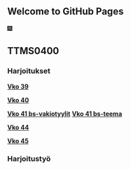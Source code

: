 ## Welcome to GitHub Pages


:fireworks:
## TTMS0400

### Harjoitukset

[**Vko 39**](https://noorajokinen.github.io/harkka39/)

[**Vko 40**]()

[**Vko 41 bs-vakiotyylit**](https://noorajokinen.github.io/harkka41/bs-vakiotyylit/) 
[**Vko 41 bs-teema**](https://noorajokinen.github.io/harkka41/bs-teema/bootstrap/)

[**Vko 44**]()

[**Vko 45**]()


### Harjoitustyö


